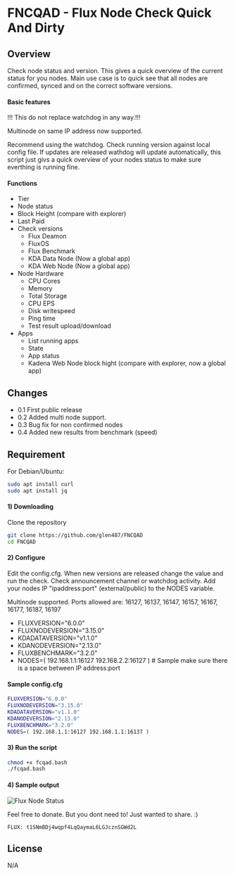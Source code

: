 # FNCQAD - Flux Node Check Quick And Dirty

## Overview
Check node status and version. This gives a quick overview of the current status for you nodes. Main use case is to quick see that all nodes are confirmed, synced and on the correct software versions. 

#### Basic features
!!! This do not replace watchdog in any way.!!!

Multinode on same IP address now supported.

Recommend using the watchdog.
Check running version against local config file. 
If updates are released wathdog will update automatically, this script just givs a quick overview of your nodes status to make sure everthing is running fine.


#### Functions
* Tier
* Node status
* Block Height (compare with explorer)
* Last Paid
* Check versions
  * Flux Deamon
  * FluxOS 
  * Flux Benchmark
  * KDA Data Node (Now a global app)
  * KDA Web Node (Now a global app)
* Node Hardware
  * CPU Cores
  * Memory
  * Total Storage
  * CPU EPS
  * Disk writespeed
  * Ping time
  * Test result upload/download
* Apps
  * List running apps 
  * State
  * App status
  * Kadena Web Node block hight (compare with explorer, now a global app)


## Changes

* 0.1 First public release
* 0.2 Added multi node support.
* 0.3 Bug fix for non confirmed nodes
* 0.4 Added new results from benchmark (speed)

## Requirement 

For Debian/Ubuntu:

```bash
sudo apt install curl
sudo apt install jq
```

#### 1) Downloading

Clone the repository

```bash
git clone https://github.com/glen487/FNCQAD
cd FNCQAD
```

#### 2) Configure
Edit the config.cfg.
When new versions are released change the value and run the check. 
Check announcement channel or watchdog activity.
Add your nodes IP "ipaddress:port" (external/public) to the NODES variable.

Multinode supported.
Ports allowed are: 16127, 16137, 16147, 16157, 16167, 16177, 16187, 16197

* FLUXVERSION="6.0.0"
* FLUXNODEVERSION="3.15.0"
* KDADATAVERSION="v1.1.0"
* KDANODEVERSION="2.13.0"
* FLUXBENCHMARK="3.2.0"
* NODES=( 192.168.1.1:16127 192.168.2.2:16127 ) # Sample make sure there is a space between IP address:port


#### Sample config.cfg

```bash
FLUXVERSION="6.0.0"
FLUXNODEVERSION="3.15.0"
KDADATAVERSION="v1.1.0"
KDANODEVERSION="2.13.0"
FLUXBENCHMARK="3.2.0"
NODES=( 192.168.1.1:16127 192.168.1.1:16137 )
```

#### 3) Run the script

```bash
chmod +x fcqad.bash
./fcqad.bash
```

#### 4) Sample output

![Flux Node Status](https://github.com/glen487/FNCQAD/blob/main/nodes.PNG)

Feel free to donate. But you dont need to! Just wanted to share. :)
```
FLUX: t1SNmBDj4wqpf4LqQaymaL6LGJcznSGWd2L  
```

License
-------
N/A
